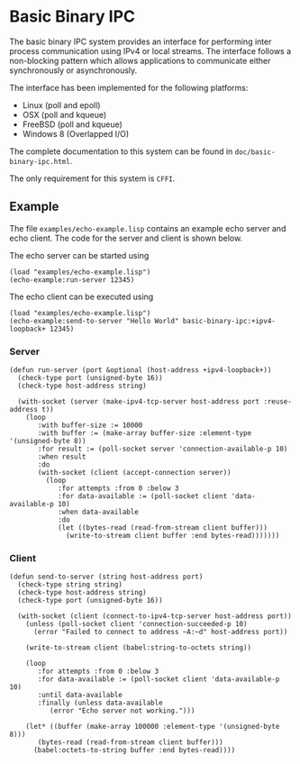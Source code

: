 Basic Binary IPC
================

The basic binary IPC system provides an interface for performing inter
process communication using IPv4 or local streams. The interface
follows a non-blocking pattern which allows applications to
communicate either synchronously or asynchronously.

The interface has been implemented for the following platforms:
- Linux (poll and epoll)
- OSX (poll and kqueue)
- FreeBSD (poll and kqueue)
- Windows 8 (Overlapped I/O)

The complete documentation to this system can be found in
`doc/basic-binary-ipc.html`.

The only requirement for this system is `CFFI`.

Example
-------
The file `examples/echo-example.lisp` contains an example echo server
and echo client. The code for the server and client is shown below.

The echo server can be started using
```common-lisp
(load "examples/echo-example.lisp")
(echo-example:run-server 12345)
```

The echo client can be executed using
```common-lisp
(load "examples/echo-example.lisp")
(echo-example:send-to-server "Hello World" basic-binary-ipc:+ipv4-loopback+ 12345)
```

### Server

```common-lisp
(defun run-server (port &optional (host-address +ipv4-loopback+))
  (check-type port (unsigned-byte 16))
  (check-type host-address string)
  
  (with-socket (server (make-ipv4-tcp-server host-address port :reuse-address t))
    (loop
       :with buffer-size := 10000
       :with buffer := (make-array buffer-size :element-type '(unsigned-byte 8))       
       :for result := (poll-socket server 'connection-available-p 10)
       :when result
       :do
       (with-socket (client (accept-connection server))
         (loop
            :for attempts :from 0 :below 3
            :for data-available := (poll-socket client 'data-available-p 10)
            :when data-available
            :do
            (let ((bytes-read (read-from-stream client buffer)))
              (write-to-stream client buffer :end bytes-read)))))))
```

### Client

```common-lisp
(defun send-to-server (string host-address port)
  (check-type string string)
  (check-type host-address string)
  (check-type port (unsigned-byte 16))
  
  (with-socket (client (connect-to-ipv4-tcp-server host-address port))
    (unless (poll-socket client 'connection-succeeded-p 10)
      (error "Failed to connect to address ~A:~d" host-address port))

    (write-to-stream client (babel:string-to-octets string))
    
    (loop
       :for attempts :from 0 :below 3
       :for data-available := (poll-socket client 'data-available-p 10)
       :until data-available
       :finally (unless data-available
		  (error "Echo server not working.")))
    
    (let* ((buffer (make-array 100000 :element-type '(unsigned-byte 8)))
	   (bytes-read (read-from-stream client buffer)))
      (babel:octets-to-string buffer :end bytes-read))))
```